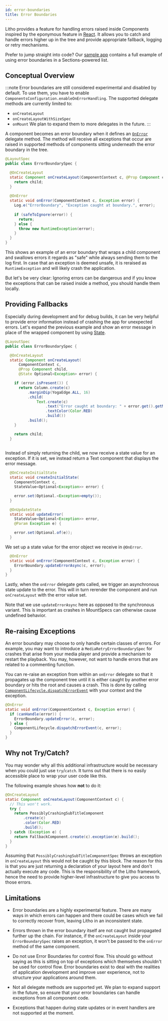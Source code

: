 ```yaml
---
id: error-boundaries
title: Error Boundaries
---
```


Litho provides a feature for handling errors raised inside Components inspired
by the eponymous feature in [React](https://reactjs.org/docs/error-boundaries.html).
It allows you to catch and handle errors higher up in the tree and provide
appropriate fallback, logging or retry mechanisms.

Prefer to jump straight into code? Our [sample
app](https://github.com/facebook/litho/tree/master/sample/src/main/java/com/facebook/samples/litho/errors)
contains a full example of using error boundaries in a Sections-powered list.

## Conceptual Overview

:::note
 Error boundaries are still considered experimental and disabled by
default. To use them, you have to enable `ComponentsConfiguration.enableOnErrorHandling`.
The supported delegate methods are currently limited to:
- `onCreateLayout`
- `onCreateLayoutWithSizeSpec`
- `onMount`
We plan to expand them to more delegates in the future.
:::

A component becomes an error boundary when it defines an
[`OnError`](/javadoc/com/facebook/litho/annotations/OnError.html) delegate method.
The method will receive all exceptions that occur are raised in supported
methods of components sitting underneath the error boundary in the tree.

```java
@LayoutSpec
public class ErrorBoundarySpec {

  @OnCreateLayout
  static Component onCreateLayout(ComponentContext c, @Prop Component child) {
    return child;
  }
  
  @OnError
  static void onError(ComponentContext c, Exception error) {
    Log.e("ErrorBoundary", "Exception caught at boundary.", error);
    
    if (safeToIgnore(error)) {
      return;
    } else {
      throw new RuntimeException(error);
    }
  }
}
```

This shows an example of an error boundary that wraps a child component
and swallows errors it regards as "safe" while always sending them to the log first.
In case that an exception is deemed unsafe, it is reraised as `RuntimeException`
and will likely crash the application.

But let's be very clear: Ignoring errors can be dangerous and if you know the
exceptions that can be raised inside a method, you should handle them locally.

## Providing Fallbacks

Especially during development and for debug builds, it can be very helpful to
provide error information instead of crashing the app for unexpected errors.
Let's expand the previous example and show an error message in place of the
wrapped component by using [State](/docs/state).

```java
@LayoutSpec
public class ErrorBoundarySpec {

  @OnCreateLayout
  static Component onCreateLayout(
      ComponentContext c,
      @Prop Component child,
      @State Optional<Exception> error) {

    if (error.isPresent()) {
      return Column.create(c)
          .marginDip(YogaEdge.ALL, 16)
          .child(
              Text.create(c)
                  .text("Error caught at boundary: " + error.get().getMessage())
                  .textColor(Color.RED)
                  .build())
          .build();
    }

    return child;
  }
  
```

Instead of simply returning the child, we now receive a state value for an
exception. If it is set, we instead return a Text component that displays
the error message.

```java
  @OnCreateInitialState
  static void createInitialState(
    ComponentContext c,
    StateValue<Optional<Exception>> error) {

    error.set(Optional.<Exception>empty());
  }

  @OnUpdateState
  static void updateError(
    StateValue<Optional<Exception>> error,
    @Param Exception e) {

    error.set(Optional.of(e));
  }
```

We set up a state value for the error object we receive in `@OnError`.

```java
  @OnError
  static void onError(ComponentContext c, Exception error) {
    ErrorBoundary.updateErrorAsync(c, error);
  }
}
```

Lastly, when the `onError` delegate gets called, we trigger an asynchronous
state update to the error. This will in turn rerender the component and run
`onCreateLayout` with the error value set.

Note that we use `updateErrorAsync` here as opposed to the synchronous variant.
This is important as crashes in MountSpecs can otherwise cause undefined
behavior.

## Re-raising Exceptions

An error boundary may choose to only handle certain classes of errors. For
example, you may want to introduce a `MediaRetryErrorBoundarySpec` for crashes
that arise from your media player and provide a mechanism to restart the
playback. You may, however, not want to handle errors that are related to a
commenting function.

You can re-raise an exception from within an `onError` delegate so that it
propagates up the component tree until it is either caught by another error
boundary or hits the root and causes a crash. This is done by calling
[`ComponentLifecycle.dispatchErrorEvent`](/javadoc/com/facebook/litho/ComponentLifecycle.html#dispatchErrorEvent-com.facebook.litho.ComponentContext-java.lang.Exception-) with your context and the exception.

```java
@OnError
static void onError(ComponentContext c, Exception error) {
  if (canHandle(error)) {
    ErrorBoundary.updateError(c, error);
  } else {
    ComponentLifecycle.dispatchErrorEvent(c, error);
  }
}
```

## Why not Try/Catch?

You may wonder why all this additional infrastructure would be necessary when
you could just use `try`/`catch`. It turns out that there is no easily
accessible place to wrap your user code like this.

The following example shows how **not** to do it:

```java
@OnCreateLayout
static Component onCreateLayout(ComponentContext c) {
  // This won't work.
  try {
    return PossiblyCrashingSubTitleComponent
        .create(c)
        .color(Color.RED)
        .build();
  } catch (Exception e) {
    return FallbackComponent.create(c).exception(e).build();
  }
}
```

Assuming that `PossiblyCrashingSubTitleComponentSpec` throws an exception in
`onCreateLayout` this would not be caught by this block. The reason for this is
that you are just returning a declaration of your layout here and don't actually
execute any code. This is the responsibility of the Litho framework, hence the
need to provide higher-level infrastructure to give you access to those errors.

## Limitations

- Error boundaries are a highly experimental feature. There are many ways in
  which errors can happen and there could be cases which we fail to correctly
  recover from, leaving Litho in an inconsistent state.
  
- Errors thrown in the error boundary itself are not caught but propagated
  further up the chain. For instance, if the `onCreateLayout` inside your
  `ErrorBoundarySpec` raises an exception, it won't be passed to the `onError`
  method of the same component.

- Do not use Error Boundaries for control flow. This should go without saying as
  this is sitting on top of exceptions which themselves shouldn't be used for
  control flow. Error boundaries exist to deal with the realities of application
  development and improve user experience, not to structure your applications
  around them.
  
- Not all delegate methods are supported yet. We plan to expand support in the
  future, so ensure that your error boundaries can handle exceptions from all
  component code.
  
- Exceptions that happen during state updates or in event handlers are not
  supported at the moment.
